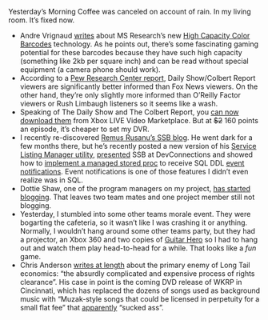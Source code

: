 Yesterday’s Morning Coffee was canceled on account of rain. In my living
room. It’s fixed now.

-   Andre Vrignaud
    [writes](http://ozymandias.com/archive/2007/04/19/Fun-with-High-Capacity-Barcodes.aspx)
    about MS Research’s new [High Capacity Color
    Barcodes](http://research.microsoft.com/research/hccb/) technology.
    As he points out, there’s some fascinating gaming potential for
    these barcodes because they have such high capacity (something like
    2kb per square inch) and can be read without special equipment (a
    camera phone should work).
-   According to a [Pew Research Center
    report](http://people-press.org/reports/display.php3?ReportID=319),
    Daily Show/Colbert Report viewers are significantly better informed
    than Fox News viewers. On the other hand, they’re only slightly more
    informed than O’Reilly Factor viewers or Rush Limbaugh listeners so
    it seems like a wash.
-   Speaking of The Daily Show and The Colbert Report, you [can now
    download
    them](http://www.majornelson.com/archive/2007/04/17/the-daily-show-and-the-colbert-report-now-on-vmp.aspx)
    from Xbox LIVE Video Marketplace. But at ~~\$2~~ 160 points an
    episode, it’s cheaper to set my DVR.
-   I recently re-discovered [Remus Rusanu’s SSB
    blog](http://blogs.msdn.com/remusrusanu/default.aspx). He went dark
    for a few months there, but he’s recently posted a new version of
    his [Service Listing Manager utility](http://www.codeplex.com/slm),
    [presented](http://blogs.msdn.com/remusrusanu/archive/2007/04/03/orlando-slides-and-code.aspx)
    SSB at DevConnections and showed how to [implement a managed stored
    proc](http://blogs.msdn.com/remusrusanu/archive/2007/04/11/consuming-event-notifications-from-clr.aspx)
    to receive SQL DDL [event
    notifications](http://msdn2.microsoft.com/en-us/library/ms190427.aspx).
    Event notifications is one of those features I didn’t even realize
    was in SQL.
-   Dottie Shaw, one of the program managers on my project, [has started
    blogging](http://blogs.msdn.com/dotties). That leaves two team mates
    and one project member still not blogging.
-   Yesterday, I stumbled into some other teams morale event. They were
    bogarting the cafeteria, so it wasn’t like I was crashing it or
    anything. Normally, I wouldn’t hang around some other teams party,
    but they had a projector, an Xbox 360 and two copies of [Guitar
    Hero](http://www.xbox.com/games/guitarhero2) so I had to hang out
    and watch them play head-to-head for a while. That looks like a
    *fun* game.
-   Chris Anderson [writes at
    length](http://www.longtail.com/the_long_tail/2007/04/long_tail_enemy.html)
    about the primary enemy of Long Tail economics: “the
    absurdly complicated and expensive process of rights clearance”. His
    case in point is the coming DVD release of WKRP in Cincinnati, which
    has replaced the dozens of songs used as background music with
    “Muzak-style songs that could be licensed in perpetuity for a small
    flat fee” that
    [apparently](http://blog.wired.com/music/2007/04/wkrp_in_cincinn.html)
    “sucked ass”.

